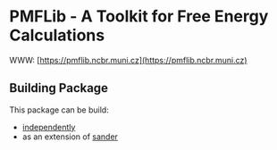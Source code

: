 # PMFLib - A Toolkit for Free Energy Calculations
WWW: [https://pmflib.ncbr.muni.cz](https://pmflib.ncbr.muni.cz)

## Building Package
This package can be build:
* [independently](https://github.com/kulhanek/pmflib-build)
* as an extension of [sander](https://github.com/kulhanek/sander-pmf-build)
